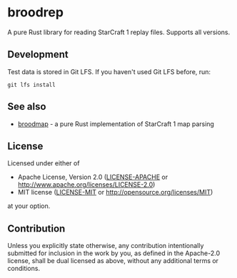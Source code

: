 # broodrep

A pure Rust library for reading StarCraft 1 replay files. Supports all versions.

## Development

Test data is stored in Git LFS. If you haven't used Git LFS before, run:

```
git lfs install
```

## See also

- [broodmap](https://github.com/ShieldBattery/broodmap) - a pure Rust implementation of StarCraft 1 map parsing

## License

Licensed under either of

* Apache License, Version 2.0
  ([LICENSE-APACHE](LICENSE-APACHE) or http://www.apache.org/licenses/LICENSE-2.0)
* MIT license
  ([LICENSE-MIT](LICENSE-MIT) or http://opensource.org/licenses/MIT)

at your option.

## Contribution

Unless you explicitly state otherwise, any contribution intentionally submitted
for inclusion in the work by you, as defined in the Apache-2.0 license, shall be
dual licensed as above, without any additional terms or conditions.

